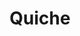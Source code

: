 ---
layout: recette
categories: [recettes]
hidden: true
lang: fr
sitemap: false
title: Quiche
type: sel
recettes:
  Base:
    ingredients:
      - nom: pâte brisée
        lien: /recettes/pate-brisee 
        qte: 1
      - nom: légumes
      - nom: viande
      - nom: fromages
      - nom: oeufs 
        qte: 5
        variable: true
      - nom: crème fleurette
        qte: 150
        unite: mL
      - nom: lait
        qte: 150
        unite: mL
      - nom: fromage rapé
        qte: 200
        unite: gr
      - nom: muscade
    etapes:
      - label: Préparation des ingrédients
        details:
          - Faire cuire la viande
          - Faire cuire les légumes
          - Raper ou faire des cubes de fromage
      - label: Appareil à quiche
        details:
          - Casser les oeufs dans un saladier
          - Ajouter la crème et le lait. Mélanger
          - Saler, poivrer et ajouter la muscade
      - label: Cuisson à blanc
        details:
          - Abaisser la pâte brisée dans le moule et la piquer
          - Cuire à blanc le fond de quiche 15 minutes à 170°C
      - label: Assemblage
        details:
          - Répartir la viande et les légumes sur la pâte
          - Verser l'appareil à quiche
          - Parsemer de fromage rapé
      - label: Cuisson
        emoji: 🔥
        details: 
          - Cuire 40 minutes à 180°C
  À l'ail:
    ingredients:
      - nom: pâte brisée
        lien: /recettes/pate-brisee 
        qte: 1
      - nom: ail
        qte: 15
        unite: gousses
      - nom: huile d'olive
      - nom: eau
        qte: 220
        unite: gr
      - nom: vinaigre balsamique
        qte: 1
        unite: cuillère à soupe
      - nom: sucre blanc
        qte: 1
        unite: cuillère à soupe
      - nom: romarin
      - nom: thym
      - nom: feta
        qte: 200
        unite: gr
      - nom: oeufs 
        qte: 3
        variable: true
      - nom: crème fleurette
        qte: 90
        unite: mL
      - nom: lait
        qte: 90
        unite: mL
      - nom: fromage rapé
        qte: 50
        unite: gr
    etapes:
      - label: Cuisson à blanc
        details:
          - Abaisser la pâte brisée dans le moule et la piquer
          - Cuire à blanc le fond de quiche 15 minutes à 170°C
      - label: Cuisson de l'ail
        details:
          - Peler toutes les gousses d'ail
          - Placer les gousses d'ail dans une casserole avec de l'eau 
          - Porter à ébullition pour 3 minutes
          - Égoutter
          - Essuyer la casserole
          - Ajouter un filet d'huile d'olive dans la casserole
          - Faire revenir les gousses d'ail à feu moyen-fort pour 3-5 minutes en remuant constamment
          - Ajouter les 220 grammes d'eau et le vinaigre balsamique
          - Cuire sur feu moyen pendant 10 minutes
          - Ajouter le sucre, le romarin, le thym et une bonne pincée de sel
          - Cuire jusqu'à ce que l'eau soit évaporée
          - Réserver
      - label: Appareil à quiche
        details:
          - Casser les oeufs dans un saladier
          - Ajouter la crème et le lait. Mélanger
          - Saler et poivrer
      - label: Assemblage
        details: 
          - Répartir la feta dans le fond de tarte
          - Répartir l'ail
          - Verser l'appareil à quiche
          - Parsemer de fromage rapé
      - label: Cuisson
        emoji: 🔥
        details: 
          - Cuire 35-40 minutes à 180°C
notes:
  - Légumes - Brocoli, Choux de Bruxelles, Haricots, Oignons, ...
  - Viandes - Chorizo, Jambon, Poulet, Bacon, ...
  - Fromages - Chèvre, Feta, Comté, Camembert, ...
  - Autres - Champignons, Herbes, Épices, Ail, ...
---